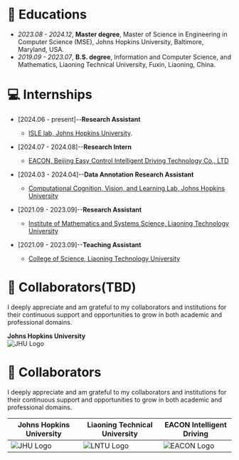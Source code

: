 
# 📖 Educations
- *2023.08 - 2024.12*, **Master degree**, Master of Science in Engineering in Computer Science (MSE), Johns Hopkins University, Baltimore, Maryland, USA.
- *2019.09 - 2023.07*, **B.S. degree**, Information and Computer Science, and Mathematics, Liaoning Technical University, Fuxin, Liaoning, China.

# 💻 Internships

- [2024.06 - present]--**Research Assistant**
  - [ISLE lab, Johns Hopkins University](https://www.jhu.edu/).
  

- [2024.07 - 2024.08]--**Research Intern**
  - [EACON, Beijing Easy Control Intelligent Driving Technology Co., LTD](https://ceshi.eacon.com/en/)

 
- [2024.03 - 2024.04]--**Data Annotation Research Assistant**
  - [Computational Cognition, Vision, and Learning Lab, Johns Hopkins University](https://ccvl.jhu.edu/)
 
- [2021.09 - 2023.09]--**Research Assistant**
  - [Institute of Mathematics and Systems Science, Liaoning Technology University](https://en.lntu.edu.cn/)
 

- [2021.09 - 2023.09]--**Teaching Assistant**
  - [College of Science, Liaoning Technology University](https://en.lntu.edu.cn/)
 
# 🤝 Collaborators(TBD)

I deeply appreciate and am grateful to my collaborators and institutions for their continuous support and opportunities to grow in both academic and professional domains.



**Johns Hopkins University**  
![JHU Logo](images/tiktok.png)
# 🤝 Collaborators

I deeply appreciate and am grateful to my collaborators and institutions for their continuous support and opportunities to grow in both academic and professional domains.

| Johns Hopkins University | Liaoning Technical University | EACON Intelligent Driving |
|--------------------------|-------------------------------|----------------------------|
| ![JHU Logo](images/tiktok.png) | ![LNTU Logo](images/tiktok.png) | ![EACON Logo](images/tiktok.png) |

